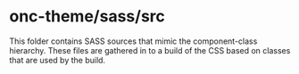 # onc-theme/sass/src

This folder contains SASS sources that mimic the component-class hierarchy. These files
are gathered in to a build of the CSS based on classes that are used by the build.
